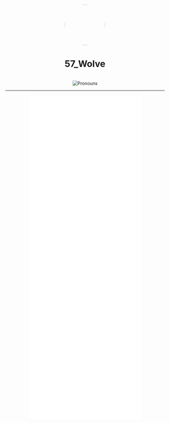 <div align='center'>
  <div align='center'>
    <img
      src='https://proxy.hypersta.sh/KWJ3ewT36sRz2utZCpwkWJZCTyNKnEiwKgeD3EZJlX8/fit/164/0/no/0/czM6Ly93ZXJld29sZi9hdmF0YXJzLzEwMDBweC5wbmc.webp'
      style='border-radius: 50%;'
      width='128'
      height='128'
    />
  </div>

  <h1>57_Wolve</h1>

  <br />

  <img alt='Pronouns' src='https://img.shields.io/endpoint?url=https://pronoundb.org/shields/6126d5ec8ba6fe6c3e1da3d6' />
</div>

<hr />

<div align='center'>
  <img src='./github-metrics.svg' />
</div>
